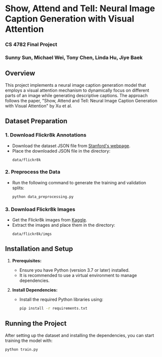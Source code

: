 # Show, Attend and Tell: Neural Image Caption Generation with Visual Attention

### CS 4782 Final Project
### Sunny Sun, Michael Wei, Tony Chen, Linda Hu, Jiye Baek

## Overview
This project implements a neural image caption generation model that employs a visual attention mechanism to dynamically focus on different parts of an image while generating descriptive captions. The approach follows the paper, "Show, Attend and Tell: Neural Image Caption Generation with Visual Attention" by Xu et al.

## Dataset Preparation

### 1. Download Flickr8k Annotations
- Download the dataset JSON file from [Stanford's webpage](https://cs.stanford.edu/people/karpathy/deepimagesent/).
- Place the downloaded JSON file in the directory:
  ```
  data/flickr8k
  ```

### 2. Preprocess the Data
- Run the following command to generate the training and validation splits:
  ```bash
  python data_preprocessing.py
  ```

### 3. Download Flickr8k Images
- Get the Flickr8k images from [Kaggle](https://www.kaggle.com/datasets/adityajn105/flickr8k?resource=download).
- Extract the images and place them in the directory:
  ```
  data/flickr8k/imgs
  ```

## Installation and Setup

1. **Prerequisites:**
   - Ensure you have Python (version 3.7 or later) installed.
   - It is recommended to use a virtual environment to manage dependencies.

2. **Install Dependencies:**
   - Install the required Python libraries using:
     ```bash
     pip install -r requirements.txt
     ```

## Running the Project

After setting up the dataset and installing the dependencies, you can start training the model with:
```bash
python train.py
```

